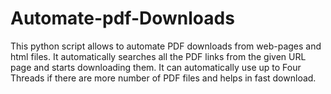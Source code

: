 # Automate-pdf-Downloads
This python script allows to automate PDF downloads from web-pages and html files. It automatically searches all the PDF links from the given URL page and starts downloading them. It can automatically use up to Four Threads if there are more number of PDF files and helps in fast download.
